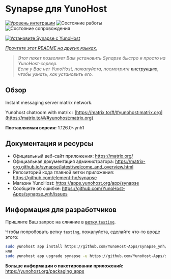 <!--
Важно: этот README был автоматически сгенерирован <https://github.com/YunoHost/apps/tree/master/tools/readme_generator>
Он НЕ ДОЛЖЕН редактироваться вручную.
-->

# Synapse для YunoHost

[![Уровень интеграции](https://apps.yunohost.org/badge/integration/synapse)](https://ci-apps.yunohost.org/ci/apps/synapse/)
![Состояние работы](https://apps.yunohost.org/badge/state/synapse)
![Состояние сопровождения](https://apps.yunohost.org/badge/maintained/synapse)

[![Установите Synapse с YunoHost](https://install-app.yunohost.org/install-with-yunohost.svg)](https://install-app.yunohost.org/?app=synapse)

*[Прочтите этот README на других языках.](./ALL_README.md)*

> *Этот пакет позволяет Вам установить Synapse быстро и просто на YunoHost-сервер.*  
> *Если у Вас нет YunoHost, пожалуйста, посмотрите [инструкцию](https://yunohost.org/install), чтобы узнать, как установить его.*

## Обзор

Instant messaging server matrix network.

Yunohost chatroom with matrix : [https://matrix.to/#/#yunohost:matrix.org](https://matrix.to/#/#yunohost:matrix.org)


**Поставляемая версия:** 1.126.0~ynh1
## Документация и ресурсы

- Официальный веб-сайт приложения: <https://matrix.org/>
- Официальная документация администратора: <https://matrix-org.github.io/synapse/latest/welcome_and_overview.html>
- Репозиторий кода главной ветки приложения: <https://github.com/element-hq/synapse>
- Магазин YunoHost: <https://apps.yunohost.org/app/synapse>
- Сообщите об ошибке: <https://github.com/YunoHost-Apps/synapse_ynh/issues>

## Информация для разработчиков

Пришлите Ваш запрос на слияние в [ветку `testing`](https://github.com/YunoHost-Apps/synapse_ynh/tree/testing).

Чтобы попробовать ветку `testing`, пожалуйста, сделайте что-то вроде этого:

```bash
sudo yunohost app install https://github.com/YunoHost-Apps/synapse_ynh/tree/testing --debug
или
sudo yunohost app upgrade synapse -u https://github.com/YunoHost-Apps/synapse_ynh/tree/testing --debug
```

**Больше информации о пакетировании приложений:** <https://yunohost.org/packaging_apps>

